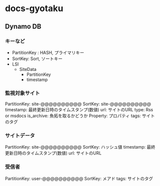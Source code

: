 # docs-gyotaku


## Dynamo DB

### キーなど

- PartitionKey : HASH, プライマリキー
- SortKey: Sort, ソートキー
- LSI
  - SiteData
    - PartitionKey
    - timestamp

### 監視対象サイト

PartitionKey: site-@@@@@@@@@@
SortKey: site-@@@@@@@@@@
timestamp: 最終更新日時のタイムスタンプ(数値)
url: サイトのURL
type: Rss or msdocs
is_archive: 魚拓を取るかどうか
Property: プロパティ
tags: サイトのタグ

### サイトデータ

PartitionKey: site-@@@@@@@@@@
SortKey: ハッシュ値
timestamp: 最終更新日時のタイムスタンプ(数値)
url: サイトのURL

### 受信者

PartitionKey: user-@@@@@@@@@@
SortKey: メアド
tags: サイトのタグ
